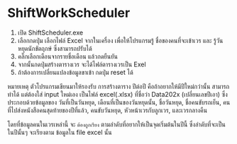 # ShiftWorkScheduler

1) เปิด ShiftScheduler.exe 
2) เลือกกดปุ่ม เลือกไฟล์ Excel จากในเครื่อง
เพื่อให้โปรแกรมรู้  ชื่อของคนที่จะเข้าเวร และ รู้วันหยุดนักขัตฤกษ์ ซึ่งสามารถปรับได้
3) คลิ๊กเลือกเดือนจากรายชื่อเดือน แล้วกดยืนยัน
4) จากนั้นกดปุ่มสร้างตารางเวร จะได้ไฟล์ตารางเวรเป็น Exel
5) ถ้าต้องการเปลี่ยนแปลงข้อมูลขาเข้า กดปุ่ม reset ได้

หมายเหตุ ตัวโปรแกรมเขียนมาให้รองรับ การสร้างตาราง ปีต่อปี คือถ้าอยากให้มีปีใหม่กว่านั้น สามารถทำได้
แต่ต้องใส่ input ใหม่เอง เป็นไฟล์ excel(.xlsx) ที่ชื่อว่า Data202x (เปลี่ยนเลขปีเอา) ซึ่งประกอบด้วยข้อมูลของ
วันที่เป็นวันหยุด, เดือนที่เป็นของวันหยุดนั้น, ชื่อวันหยุด, ชื่อคนขับรถเย็น, คนที่ไปส่งหนังสือคนสุดท้ายของปีที่แล้ว, คนขับวันหยุด, หัวหน้าเวรกับลูกเวร, และเวรกลางคืน

โดยที่ข้อมูลคนในเวรเหล่านี้ จะ `ต้องถูกเรียง` ตามลำดับที่อยากให้เป็นจุดเริ่มต้นในปีนี้  ซึ่งลำดับที่จะเป็นในปีนั้นๆ จะเรียงตาม ข้อมูลใน file excel นั้น
